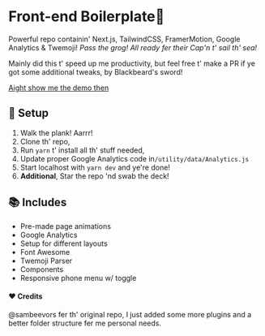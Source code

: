 
# Front-end Boilerplate🦜

Powerful repo containin' Next.js, TailwindCSS, FramerMotion, Google Analytics & Twemoji! *Pass the grog!* *All ready fer their Cap'n t' sail th' sea!*  

Mainly did this t' speed up me productivity, but feel free t' make a PR if ye got some additional tweaks, by Blackbeard's sword!

  [Aight show me the demo then](https://boilerplate-demo.vercel.app/)


## 🚀 Setup

1. Walk the plank! Aarrr!
2. Clone th' repo,
3. Run `yarn` t' install all th' stuff needed,
4. Update proper Google Analytics code in`/utility/data/Analytics.js`
5. Start localhost with `yarn dev` and ye're done!
6. **Additional**, Star the repo 'nd swab the deck!



## 📚 Includes

- Pre-made page animations
- Google Analytics
- Setup for different layouts
- Font Awesome
- Twemoji Parser
- Components
- Responsive phone menu w/ toggle


#### ❤️ Credits
@sambeevors fer th' original repo, I just added some more plugins and a better folder structure fer me personal needs.
